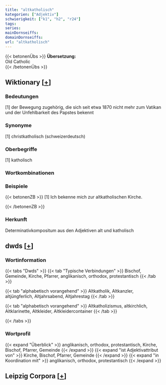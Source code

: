```yaml
---
title: "altkatholisch"
kategorien: ["Adjektiv"]
schwierigkeit: ["k1", "h2", "r24"]
tags:
series:
mainDornseiffs:
domainDornseiffs:
url: "altkatholisch"
---
```


{{< betonenÜbs >}}
**Übersetzung:**  
Old Catholic  
{{< /betonenÜbs >}}

## Wiktionary [[+](https://de.wiktionary.org/wiki/altkatholisch)]

### Bedeutungen
[1] der Bewegung zugehörig, die sich seit etwa 1870 nicht mehr zum Vatikan und der Unfehlbarkeit des Papstes bekennt  

### Synonyme
[1] christkatholisch (schweizerdeutsch)  

### Oberbegriffe
[1] katholisch  

### Wortkombinationen

### Beispiele
{{< betonenZB >}}
[1] Ich bekenne mich zur altkatholischen Kirche.  

{{< /betonenZB >}}
### Herkunft
Determinativkompositum aus den Adjektiven alt und katholisch  



## dwds [[+](https://www.dwds.de/wb/altkatholisch)]

### Wortinformation
{{< tabs "Dwds" >}}
{{< tab "Typische Verbindungen" >}}
Bischof, Gemeinde, Kirche, Pfarrer, anglikanisch, orthodox, protestantisch
{{< /tab >}}

{{< tab "alphabetisch vorangehend" >}}
Altkatholik, Altkanzler, altjüngferlich, Altjahrsabend, Altjahrestag
{{< /tab >}}

{{< tab "alphabetisch vorangehend" >}}
Altkatholizismus, altkirchlich, Altklarinette, Altkleider, Altkleidercontainer
{{< /tab >}}

{{< /tabs >}}

### Wortprofil
{{< expand "Überblick" >}} anglikanisch, orthodox, protestantisch, Kirche, Bischof, Pfarrer, Gemeinde {{< /expand >}}
{{< expand "ist Adjektivattribut von" >}} Kirche, Bischof, Pfarrer, Gemeinde {{< /expand >}}
{{< expand "in Koordination mit" >}} anglikanisch, orthodox, protestantisch {{< /expand >}}

## Leipzig Corpora [[+](https://corpora.uni-leipzig.de/en/res?word=altkatholisch&corpusId=deu_newscrawl-public_2018)]

